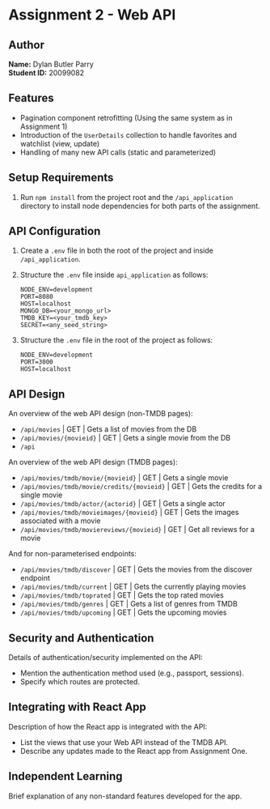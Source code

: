 # Assignment 2 - Web API

## Author

**Name:** Dylan Butler Parry  
**Student ID:** 20099082

## Features

+ Pagination component retrofitting (Using the same system as in Assignment 1)
+ Introduction of the `UserDetails` collection to handle favorites and watchlist (view, update)
+ Handling of many new API calls (static and parameterized)

## Setup Requirements

1. Run `npm install` from the project root and the `/api_application` directory to install node dependencies for both parts of the assignment.

## API Configuration

1. Create a `.env` file in both the root of the project and inside `/api_application`.
2. Structure the `.env` file inside `api_application` as follows:

    ```env
    NODE_ENV=development
    PORT=8080
    HOST=localhost
    MONGO_DB=<your_mongo_url>
    TMDB_KEY=<your_tmdb_key>
    SECRET=<any_seed_string>
    ```

3. Structure the `.env` file in the root of the project as follows:

    ```env
    NODE_ENV=development
    PORT=3000
    HOST=localhost
    ```

## API Design

An overview of the web API design (non-TMDB pages):

- `/api/movies` | GET | Gets a list of movies from the DB
- `/api/movies/{movieid}` | GET | Gets a single movie from the DB
- `/api`

An overview of the web API design (TMDB pages):
- `/api/movies/tmdb/movie/{movieid}` | GET | Gets a single movie
- `/api/movies/tmdb/movie/credits/{movieid}` | GET | Gets the credits for a single movie
- `/api/movies/tmdb/actor/{actorid}` | GET | Gets a single actor
- `/api/movies/tmdb/movieimages/{movieid}` | GET | Gets the images associated with a movie
- `/api/movies/tmdb/moviereviews/{movieid}` | GET | Get all reviews for a movie

And for non-parameterised endpoints:
- `/api/movies/tmdb/discover` | GET | Gets the movies from the discover endpoint
- `/api/movies/tmdb/current` | GET | Gets the currently playing movies
- `/api/movies/tmdb/toprated` | GET | Gets the top rated movies
- `/api/movies/tmdb/genres` | GET | Gets a list of genres from TMDB
- `/api/movies/tmdb/upcoming` | GET | Gets the upcoming movies

## Security and Authentication

Details of authentication/security implemented on the API:

- Mention the authentication method used (e.g., passport, sessions).
- Specify which routes are protected.

## Integrating with React App

Description of how the React app is integrated with the API:

- List the views that use your Web API instead of the TMDB API.
- Describe any updates made to the React app from Assignment One.

## Independent Learning

Brief explanation of any non-standard features developed for the app.